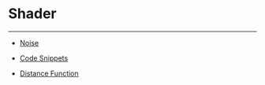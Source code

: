 # Shader
---

- [Noise](/graphics/shader/noise.md "Noise")

- [Code Snippets](/graphics/shader/codesnippets.md "CodeSnippets")

- [Distance Function](/graphics/shader/distancefunction.md "Distance Function")

